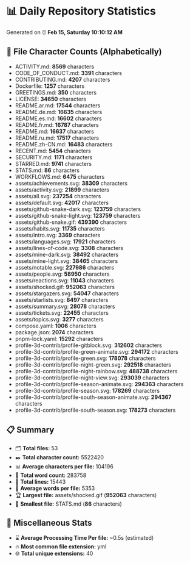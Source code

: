 # 📊 Daily Repository Statistics
Generated on ⏰ **Feb 15, Saturday 10:10:12 AM**

## 📂 File Character Counts (Alphabetically)
- ACTIVITY.md: **8569** characters
- CODE_OF_CONDUCT.md: **3391** characters
- CONTRIBUTING.md: **4207** characters
- Dockerfile: **1257** characters
- GREETINGS.md: **350** characters
- LICENSE: **34650** characters
- README.ar.md: **17544** characters
- README.de.md: **16635** characters
- README.es.md: **16602** characters
- README.fr.md: **16787** characters
- README.md: **16637** characters
- README.ru.md: **17517** characters
- README.zh-CN.md: **16483** characters
- RECENT.md: **5454** characters
- SECURITY.md: **1171** characters
- STARRED.md: **9741** characters
- STATS.md: **86** characters
- WORKFLOWS.md: **6475** characters
- assets/achievements.svg: **38309** characters
- assets/activity.svg: **21899** characters
- assets/all.svg: **237254** characters
- assets/default.svg: **42017** characters
- assets/github-snake-dark.svg: **123759** characters
- assets/github-snake-light.svg: **123759** characters
- assets/github-snake.gif: **439390** characters
- assets/habits.svg: **11735** characters
- assets/intro.svg: **3369** characters
- assets/languages.svg: **17921** characters
- assets/lines-of-code.svg: **3308** characters
- assets/mine-dark.svg: **38492** characters
- assets/mine-light.svg: **38465** characters
- assets/notable.svg: **227986** characters
- assets/people.svg: **58950** characters
- assets/reactions.svg: **11043** characters
- assets/shocked.gif: **952063** characters
- assets/stargazers.svg: **54047** characters
- assets/starlists.svg: **8497** characters
- assets/summary.svg: **28078** characters
- assets/tickets.svg: **22455** characters
- assets/topics.svg: **3277** characters
- compose.yaml: **1006** characters
- package.json: **2074** characters
- pnpm-lock.yaml: **15292** characters
- profile-3d-contrib/profile-gitblock.svg: **312602** characters
- profile-3d-contrib/profile-green-animate.svg: **294172** characters
- profile-3d-contrib/profile-green.svg: **178078** characters
- profile-3d-contrib/profile-night-green.svg: **292518** characters
- profile-3d-contrib/profile-night-rainbow.svg: **488738** characters
- profile-3d-contrib/profile-night-view.svg: **293039** characters
- profile-3d-contrib/profile-season-animate.svg: **294363** characters
- profile-3d-contrib/profile-season.svg: **178269** characters
- profile-3d-contrib/profile-south-season-animate.svg: **294367** characters
- profile-3d-contrib/profile-south-season.svg: **178273** characters

## 📋 Summary
- 🗂️ **Total files:** 53
- ✒️ **Total character count:** 5522420
- 📊 **Average characters per file:** 104196
- 📝 **Total word count:** 283758
- 🧾 **Total lines:** 15443
- 📐 **Average words per file:** 5353
- 🏆 **Largest file:** assets/shocked.gif (**952063** characters)
- 🥉 **Smallest file:** STATS.md (**86** characters)

## 🌟 Miscellaneous Stats
- ⌛ **Average Processing Time Per file:** ~0.5s (estimated)
- 🔥 **Most common file extension:** yml
- 🌐 **Total unique extensions:** 40
